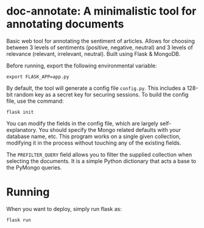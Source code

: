 # doc-annotate: A minimalistic tool for annotating documents
Basic web tool for annotating the sentiment of articles. Allows for choosing between 3 levels of sentiments (positive, negative, neutral) and 3 levels of relevance (relevant, irrelevant, neutral). Built using Flask & MongoDB.

Before running, export the following environmental variable:
```
export FLASK_APP=app.py
```
By default, the tool will generate a config file `config.py`. This includes a 128-bit random key as a secret key for securing sessions. To build the config file, use the command:
```
flask init
```
You can modify the fields in the config file, which are largely self-explanatory. You should specify the Mongo related defaults with your database name, etc. This program works on a single given collection, modifying it in the process without touching any of the existing fields.

The `PREFILTER_QUERY` field allows you to filter the supplied collection when selecting the documents. It is a simple Python dictionary that acts a base to the PyMongo queries.

# Running
When you want to deploy, simply run flask as:
```
flask run
```
